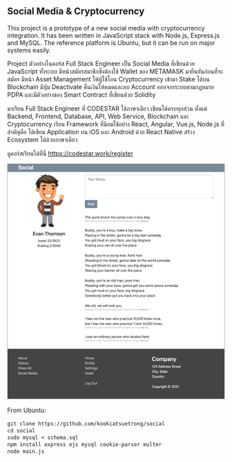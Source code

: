 ## Social Media & Cryptocurrency

This project is a prototype of a new social media
with cryptocurrency integration. It has been
written in JavaScript stack with Node.js, Express.js
and MySQL. The reference platform is Ubuntu, but
it can be run on major systems easily.

Project ตัวอย่างในคอร์ส Full Stack Engineer เป็น Social Media ที่เขียนด้วย JavaScript ทั้งระบบ 
มีหน้าสมัครสมาชิกซึ่งต้องใช้ Wallet ของ METAMASK มายืนยันก่อนที่จะสมัคร 
มีหน้า Asset Management ให้ผู้ใช้โอน Cryptocurrency เข้ามา Stake ได้บน Blockchain 
มีปุ่ม Deactivate คืนเงินให้หมดและลบ Account ออกจากระบบตามกฎหมาย PDPA 
และมีตัวอย่างของ Smart Contract ที่เขียนด้วย Solidity

มาเรียน Full Stack Engineer ที่ CODESTAR ใช้ภาษาเดียว เขียนได้ครบทุกส่วน 
ตั้งแต่ Backend, Frontend, Database, API, Web Service, Blockchain และ Cryptocurrency 
เรียน Framework ที่นิยมใช้อย่าง React, Angular, Vue.js, Node.js ที่สำคัญคือ 
ได้เขียน Application บน iOS และ Android ด้วย React Native สร้าง Ecosystem ได้ด้วยภาษาเดียว

ดูคอร์สเรียนได้ที่นี่ https://codestar.work/register

![](screen.png)

From Ubuntu:
```
git clone https://github.com/kookiatsuetrong/social
cd social
sudo mysql < schema.sql
npm install express ejs mysql cookie-parser multer
node main.js
```
